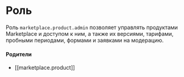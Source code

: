 # Роль

Роль `marketplace.product.admin` позволяет управлять продуктами Marketplace и доступом к ним, а также их версиями, тарифами, пробными периодами, формами и заявками на модерацию.


#### Родители

- [[marketplace.product]]
